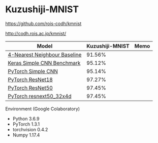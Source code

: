 # Kuzushiji-MNIST

https://github.com/rois-codh/kmnist

http://codh.rois.ac.jp/kmnist/



|Model                            | Kuzushiji-MNIST | Memo
|---------------------------------|--------|---|
|[4-Nearest Neighbour Baseline](benchmarks/kuzushiji_mnist_knn.py)       | 91.56% | 
|[Keras Simple CNN Benchmark](benchmarks/kuzushiji_mnist_cnn.py)         | 95.12% |
|[PyTorch Simple CNN](colab_kmnist_pytorch_cnn_2.ipynb)                  | 95.14% |
|[PyTorch ResNet18](colab_kmnist_pytorch_resnet18.ipynb)                 | 97.27% |
|[PyTorch ResNet50](colab_kmnist_pytorch_resnet50_2.ipynb)               | 97.45% |
|[PyTorch resnext50_32x4d](colab_kmnist_pytorch_resnext50_32x4d_2.ipynb) | 97.45% |


Environment (Google Colaboratory)
- Python  3.6.9
- PyTorch 1.3.1
- torchvision 0.4.2
- Numpy   1.17.4
